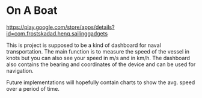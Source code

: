 # On A Boat

https://play.google.com/store/apps/details?id=com.frostskadad.henq.sailinggadgets

This is project is supposed to be a kind of dashboard for naval transportation. 
The main function is to measure the speed of the vessel in knots but you can also see your speed in m/s and in km/h. 
The dashboard also contains the bearing and coordinates of the device and can be used for navigation. 

Future implementations will hopefully contain charts to show the avg. speed over a period of time. 
